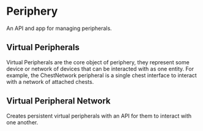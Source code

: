 # Periphery

An API and app for managing peripherals.

## Virtual Peripherals

Virtual Peripherals are the core object of periphery, they represent some device or network of devices that can be interacted with as one entity. For example, the ChestNetwork peripheral is a single chest interface to interact with a network of attached chests.

## Virtual Peripheral Network

Creates persistent virtual peripherals with an API for them to interact with one another.
